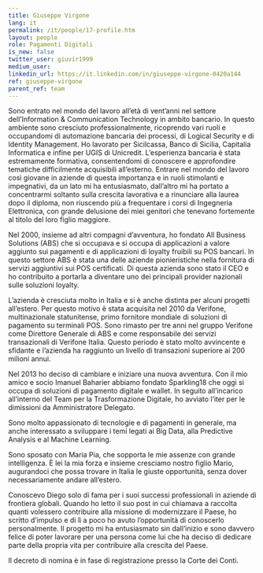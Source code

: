 ```yaml
---
title: Giuseppe Virgone
lang: it
permalink: /it/people/17-profile.htm
layout: people
role: Pagamenti Digitali
is_new: false
twitter_user: giuvir1999
medium_user:
linkedin_url: https://it.linkedin.com/in/giuseppe-virgone-0420a144
ref: giuseppe-virgone
parent_ref: team
---
```

Sono entrato nel mondo del lavoro all’età di vent’anni nel settore dell’Information & Communication Technology in ambito bancario. In questo ambiente sono cresciuto professionalmente, ricoprendo vari ruoli e occupandomi di automazione bancaria dei processi, di Logical Security e di Identity Management. Ho lavorato per Sicilcassa, Banco di Sicilia, Capitalia Informatica e infine per UGIS di Unicredit. L’esperienza bancaria è stata estremamente formativa, consentendomi di conoscere e approfondire tematiche difficilmente acquisibili all’esterno. Entrare nel mondo del lavoro così giovane in aziende di questa importanza e in ruoli stimolanti e impegnativi, da un lato mi ha entusiasmato, dall’altro mi ha portato a concentrarmi soltanto sulla crescita lavorativa e a rinunciare alla laurea dopo il diploma, non riuscendo più a frequentare i corsi di Ingegneria Elettronica, con grande delusione dei miei genitori che tenevano fortemente al titolo del loro figlio maggiore.

Nel 2000, insieme ad altri compagni d’avventura, ho fondato All Business Solutions (ABS) che si occupava e si occupa di applicazioni a valore aggiunto sui pagamenti e di applicazioni di loyalty fruibili su POS bancari. In questo settore ABS è stata una delle aziende pionieristiche nella fornitura di servizi aggiuntivi sui POS certificati. Di questa azienda sono stato il CEO e ho contribuito a portarla a diventare uno dei principali provider nazionali sulle soluzioni loyalty.

L’azienda è cresciuta molto in Italia e si è anche distinta per alcuni progetti all’estero. Per questo motivo è stata acquisita nel 2010 da Verifone, multinazionale statunitense, primo fornitore mondiale di soluzioni di pagamento su terminali POS. Sono rimasto per tre anni nel gruppo Verifone come Direttore Generale di ABS e come responsabile dei servizi transazionali di Verifone Italia. Questo periodo è stato molto avvincente e sfidante e l’azienda ha raggiunto un livello di transazioni superiore ai 200 milioni annui.

Nel 2013 ho deciso di cambiare e iniziare una nuova avventura. Con il mio amico e socio Imanuel Baharier abbiamo fondato Sparkling18 che oggi si occupa di soluzioni di pagamento digitale e wallet. In seguito all’incarico all’interno del Team per la Trasformazione Digitale, ho avviato l’iter per le dimissioni da Amministratore Delegato.

Sono molto appassionato di tecnologie e di pagamenti in generale, ma anche interessato a sviluppare i temi legati ai Big Data, alla Predictive Analysis  e al Machine Learning.

Sono sposato con Maria Pia, che sopporta le mie assenze con grande intelligenza. È lei la mia forza e insieme cresciamo nostro figlio Mario, augurandoci che possa trovare in Italia le giuste opportunità, senza dover necessariamente andare all’estero.


Conoscevo Diego solo di fama per i suoi successi professionali in aziende di frontiera globali. Quando ho letto il suo post in cui chiamava a raccolta quanti volessero contribuire alla missione di modernizzare il Paese, ho scritto d’impulso e di lì a poco ho avuto l’opportunità di conoscerlo personalmente. Il progetto mi ha entusiasmato sin dall’inizio e sono davvero felice di poter lavorare per una persona come lui che ha deciso di dedicare parte della propria vita per contribuire alla crescita del Paese.

Il decreto di nomina è in fase di registrazione presso la Corte dei Conti.
